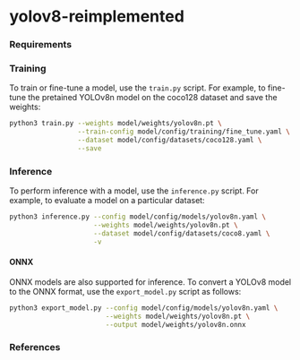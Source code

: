 # yolov8-reimplemented

### Requirements


### Training

To train or fine-tune a model, use the `train.py` script. For example, to fine-tune the pretained YOLOv8n model on the coco128 dataset and save the weights:
```bash
python3 train.py --weights model/weights/yolov8n.pt \
                 --train-config model/config/training/fine_tune.yaml \
                 --dataset model/config/datasets/coco128.yaml \
                 --save
```

### Inference

To perform inference with a model, use the `inference.py` script. For example, to evaluate a model on a particular dataset:
```bash
python3 inference.py --config model/config/models/yolov8n.yaml \
                     --weights model/weights/yolov8n.pt \
                     --dataset model/config/datasets/coco8.yaml \
                     -v
```

#### ONNX
ONNX models are also supported for inference. To convert a YOLOv8 model to the ONNX format, use the `export_model.py` script as follows:
```bash
python3 export_model.py --config model/config/models/yolov8n.yaml \
                        --weights model/weights/yolov8n.pt \
                        --output model/weights/yolov8n.onnx
```

### References

